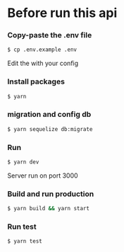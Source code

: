 # Before run this api

### Copy-paste the .env file

```bash
$ cp .env.example .env
```

Edit the with your config 

### Install packages

```bash
$ yarn
```
### migration and config db

``` bash
$ yarn sequelize db:migrate
```

### Run

```bash
$ yarn dev
```

Server run on port 3000

### Build and run production

```bash
$ yarn build && yarn start
```

### Run test

```bash
$ yarn test
```

